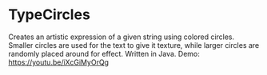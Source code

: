 # TypeCircles
Creates an artistic expression of a given string using colored circles. 
Smaller circles are used for the text to give it texture, while larger circles are randomly placed around for effect. 
Written in Java. 
Demo: https://youtu.be/iXcGiMyOrQg
